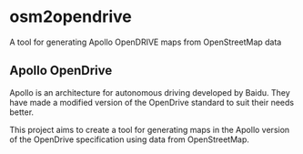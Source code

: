 # osm2opendrive
A tool for generating Apollo OpenDRIVE maps from OpenStreetMap data

## Apollo OpenDrive
Apollo is an architecture for autonomous driving developed by Baidu. They have made a modified version of the OpenDrive standard to suit their needs better. 

This project aims to create a tool for generating maps in the Apollo version of the OpenDrive specification using data from OpenStreetMap.
